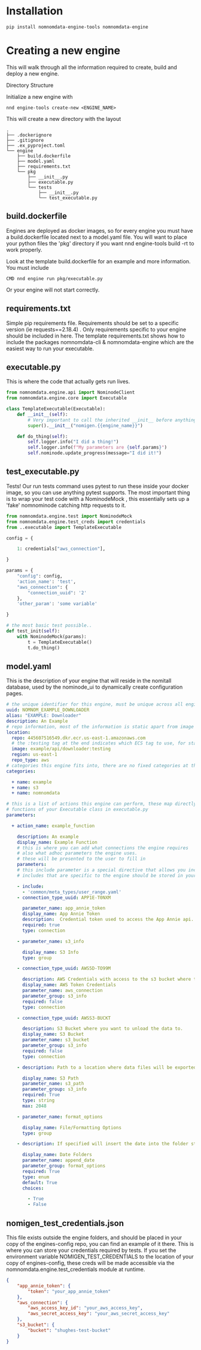 # Installation

`pip install nomnomdata-engine-tools nomnomdata-engine` 

# Creating a new engine

This will walk through all the information required to create, build and deploy a new engine.

Directory Structure

Initialize a new engine with

`nnd engine-tools create-new <ENGINE_NAME>` 

This will create a new directory with the layout

``` directory
.
├── .dockerignore
├── .gitignore
├── .ex_pyproject.toml
└── engine
    ├── build.dockerfile
    ├── model.yaml
    ├── requirements.txt
    └── pkg
        ├── __init__.py
        ├── executable.py
        └── tests
            ├── __init__.py
            └── test_executable.py
```

## build.dockerfile

Engines are deployed as docker images, so for every engine you must have a build.dockerfile located next to a model.yaml file. You will want to place your python files the 'pkg' directory if you want nnd engine-tools build -rt to work properly.

Look at the template build.dockerfile for an example and more information. You must include 

`CMD nnd engine run pkg/executable.py` 

 Or your engine will not start correctly.

## requirements.txt

Simple pip requirements file. Requirements should be set to a specific version (ie requests==2.18.4) . Only requirements specific to your engine should be included in here. The template requirements.txt shows how to include the packages nomnomdata-cli & nomnomdata-engine which are the easiest way to run your executable.

## executable.py

This is where the code that actually gets run lives.

``` python
from nomnomdata.engine.api import NominodeClient
from nomnomdata.engine.core import Executable

class TemplateExecutable(Executable):
    def __init__(self):
        # Very important to call the inherited __init__ before anything else
        super().__init__("nomigen.{{engine_name}}")

    def do_thing(self):
        self.logger.info("I did a thing!")
        self.logger.info(f"My parameters are {self.params}")
        self.nominode.update_progress(message="I did it!")

``` 

## test_executable.py

Tests! Our run tests command uses pytest to run these inside your docker image, so you can use anything pytest supports. The most important thing is to wrap your test code with a NominodeMock , this essentially sets up a 'fake' nomnominode catching http requests to it.

```python
from nomnomdata.engine.test import NominodeMock
from nomnomdata.engine.test_creds import credentials
from ..executable import TemplateExecutable

config = {

    1: credentials["aws_connection"],

}

params = {
    "config": config,
    'action_name': 'test',
    "aws_connection": {
        "connection_uuid": '2'
    },
    'other_param': 'some variable'

}

# the most basic test possible..
def test_init(self):
    with NominodeMock(params):
        t = TemplateExecutable()
        t.do_thing()

``` 

## model.yaml

This is the description of your engine that will reside in the nomitall database, used by the nominode_ui to dynamically create configuration pages.

```yaml
# the unique identifier for this engine, must be unique across all engines
uuid: NOMNOM_EXAMPLE_DOWNLOADER
alias: "EXAMPLE: Downloader"
description: An Example
# repo information, most of the information is static apart from image
location:
  repo: 445607516549.dkr.ecr.us-east-1.amazonaws.com
  # the :testing tag at the end indicates which ECS tag to use, for staging this should be testing, prod should use alpha
  image: example/api/downloader:testing
  region: us-east-1
  repo_type: aws
# categories this engine fits into, there are no fixed categories at this time
categories:

  + name: example
  + name: s3
  + name: nomnomdata

# this is a list of actions this engine can perform, these map directly to
# functions of your Executable class in executable.py
parameters:

  + action_name: example_function

    description: An example
    display_name: Example Function
    # this is where you can add what connections the engine requires
    # also what adhoc parameters the engine uses.
    # these will be presented to the user to fill in
    parameters:
    # this include parameter is a special directive that allows you include parameters from other files
    # includes that are specific to the engine should be stored in your_engine/models

    - include:
      - 'common/meta_types/user_range.yaml'
    - connection_type_uuid: APP1E-T0NXM

      parameter_name: app_annie_token
      display_name: App Annie Token
      description:  Credential token used to access the App Annie api.
      required: true
      type: connection

    - parameter_name: s3_info

      display_name: S3 Info
      type: group

    - connection_type_uuid: AWS5D-TO99M

      description: AWS Credentials with access to the s3 bucket where the data table lives.
      display_name: AWS Token Credentials
      parameter_name: aws_connection
      parameter_group: s3_info
      required: false
      type: connection

    - connection_type_uuid: AWSS3-BUCKT

      description: S3 Bucket where you want to unload the data to.
      display_name: S3 Bucket
      parameter_name: s3_bucket
      parameter_group: s3_info
      required: false
      type: connection

    - description: Path to a location where data files will be exported

      display_name: S3 Path
      parameter_name: s3_path
      parameter_group: s3_info
      required: True
      type: string
      max: 2048

    - parameter_name: format_options

      display_name: File/Formatting Options
      type: group

    - description: If specified will insert the date into the folder structure.  Example... y=1998/m=12/d=25/file_name.json.gz.

      display_name: Date Folders
      parameter_name: append_date
      parameter_group: format_options
      required: True
      type: enum
      default: True
      choices:

        - True
        - False

```

## nomigen_test_credentials.json

This file exists outside the engine folders, and should be placed in your copy of the engines-config repo, you can find an example of it there. This is where you can store your credentials required by tests. If you set the environment variable NOMIGEN_TEST_CREDENTIALS to the location of your copy of engines-config, these creds will be made accessible via the nomnomdata.engine.test_credentials module at runtime.

``` JSON
{
    "app_annie_token": {
        "token": "your_app_annie_token"
    },
    "aws_connection": {
        "aws_access_key_id": "your_aws_access_key",
        "aws_secret_access_key": "your_aws_secret_access_key"
    },
    "s3_bucket": {
        "bucket": "shughes-test-bucket"
    }
}
```

